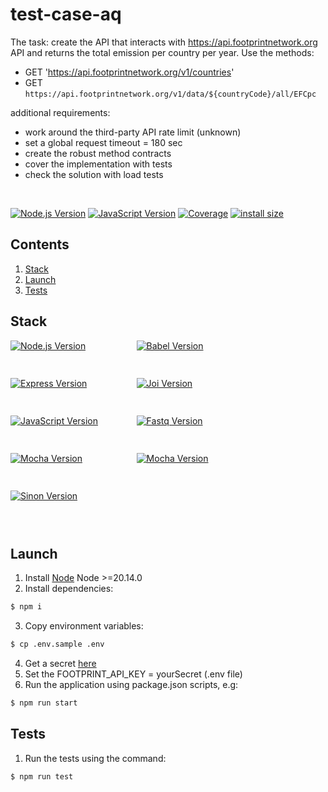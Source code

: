 # test-case-aq
The task: create the API that interacts with https://api.footprintnetwork.org API and returns the total emission per country per year.
Use the methods:
* GET 'https://api.footprintnetwork.org/v1/countries'
* GET `https://api.footprintnetwork.org/v1/data/${countryCode}/all/EFCpc`

additional requirements:
* work around the third-party API rate limit (unknown) 
* set a global request timeout = 180 sec
* create the robust method contracts
* cover the implementation with tests
* check the solution with load tests

<br>
<p style="display: block; width: 100%; text-align:left;">
  <a href="https://nodejs.org/en/about" target="_blank"><img src="https://img.shields.io/badge/Node.js-v20.18.1-blue?logo=nodedotjs" alt="Node.js Version" /></a>
  <a href="https://ecma-international.org/" target="_blank"><img src="https://img.shields.io/badge/JavaScript-ECMA412-blue?logo=javascript" alt="JavaScript Version" /></a>
  <a href="" target="_blank"><img src="https://img.shields.io/badge/covarage-100%25-%2300c642?style=flat" alt="Coverage" /></a>
  <a href="" rel="nofollow"><img src="https://img.shields.io/badge/istall_size-140%20KB-%23ebdb32?style=flat" alt="install size"></a>
</p>

## Contents

1. [Stack](#stack)
2. [Launch](#launch)
3. [Tests](#tests)

## Stack

<div>
    <div>
          <div style="display: flex; flex-wrap: wrap; height: 300px;">
            <div style="width: 40%; height: fit-content;"><a href="https://nodejs.org/en/about" target="_blank"><img src="https://img.shields.io/badge/Node.js-v20.14.0-blue?style=for-the-badge&logo=nodedotjs" alt="Node.js Version" /></a></div>
            <div style="width: 40%; height: fit-content;"><a href="https://expressjs.com/" target="_blank"><img src="https://img.shields.io/badge/@babel/core-v7.26.0-blue?style=for-the-badge&logo=babel" alt="Babel Version" /></a></div>
            <div style="width: 40%; height: fit-content;"><a href="https://babeljs.io/" target="_blank"><img src="https://img.shields.io/badge/express-v4.21.2-blue?style=for-the-badge&logo=express" alt="Express Version" /></a></div>
            <div style="width: 40%; height: fit-content;"><a href="https://www.npmjs.com/package/joi" target="_blank"><img src="https://img.shields.io/badge/Joi-v17.13.3-blue?style=for-the-badge" alt="Joi Version" /></a></div>
            <div style="width: 40%; height: fit-content;"><a href="https://ecma-international.org/" target="_blank"><img src="https://img.shields.io/badge/JavaScript-ECMA412-blue?style=for-the-badge&logo=javascript" alt="JavaScript Version" /></a></div>
            <div style="width: 40%; height: fit-content;"><a href="https://www.npmjs.com/package/fastq" target="_blank"><img src="https://img.shields.io/badge/fastq-v1.18.0-blue?style=for-the-badge" alt="Fastq Version" /></a></div>
            <div style="width: 40%; height: fit-content;"><a href="https://mochajs.org/" target="_blank"><img src="https://img.shields.io/badge/Mocha-v11.1.0-blue?style=for-the-badge&logo=mocha" alt="Mocha Version" /></a></div>
            <div style="width: 40%; height: fit-content;"><a href="https://www.chaijs.com/" target="_blank"><img src="https://img.shields.io/badge/Chai-v5.1.2-blue?style=for-the-badge&logo=chai" alt="Mocha Version" /></a></div>
            <div style="width: 40%; height: fit-content;"><a href="https://www.npmjs.com/package/sinon" target="_blank"><img src="https://img.shields.io/badge/Sinon-v19.0.2-blue?style=for-the-badge" alt="Sinon Version" /></a></div>
          </div>
    </div>
</div>

## Launch

1. Install <a href="https://nodejs.org/en" target="_blank">Node</a> Node >=20.14.0
2. Install dependencies:
``` bash
$ npm i
```
3. Copy environment variables:
``` bash
$ cp .env.sample .env
```
4. Get a secret <a href="https://share.doppler.com" target="_blank">here</a>
5. Set the FOOTPRINT_API_KEY = yourSecret (.env file)
6. Run the application using package.json scripts, e.g:
``` bash
$ npm run start
```
## Tests

1. Run the tests using the command:
``` bash
$ npm run test
```

